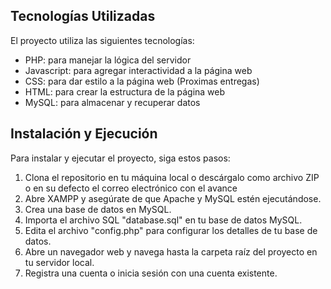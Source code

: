 ## Tecnologías Utilizadas
El proyecto utiliza las siguientes tecnologías:
- PHP: para manejar la lógica del servidor
- Javascript: para agregar interactividad a la página web
- CSS: para dar estilo a la página web (Proximas entregas)
- HTML: para crear la estructura de la página web
- MySQL: para almacenar y recuperar datos

## Instalación y Ejecución
Para instalar y ejecutar el proyecto, siga estos pasos:
1. Clona el repositorio en tu máquina local o descárgalo como archivo ZIP o en su defecto el correo electrónico con el avance
2. Abre XAMPP y asegúrate de que Apache y MySQL estén ejecutándose.
3. Crea una base de datos en MySQL.
4. Importa el archivo SQL "database.sql" en tu base de datos MySQL.
5. Edita el archivo "config.php" para configurar los detalles de tu base de datos.
6. Abre un navegador web y navega hasta la carpeta raíz del proyecto en tu servidor local.
7. Registra una cuenta o inicia sesión con una cuenta existente.


